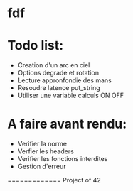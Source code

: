fdf
=========

Todo list:
==========
- Creation d'un arc en ciel
- Options degrade et rotation
- Lecture appronfondie des mans
- Resoudre latence put_string
- Utiliser une variable calculs ON OFF

A faire avant rendu:
====================
- Verifier la norme
- Verfier les headers
- Verifier les fonctions interdites
- Gestion d'erreur

=============
Project of 42
